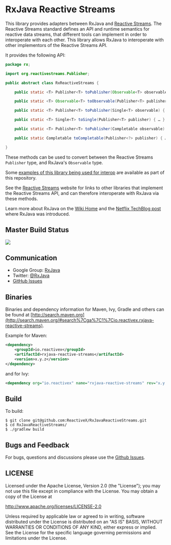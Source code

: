 # RxJava Reactive Streams

This library provides adapters between RxJava and [Reactive Streams](http://www.reactive-streams.org).
The Reactive Streams standard defines an API and runtime semantics for reactive data streams, that different tools can implement in order to interoperate with each other.
This library allows RxJava to interoperate with other implementors of the Reactive Streams API.

It provides the following API:

```java
package rx;

import org.reactivestreams.Publisher;

public abstract class RxReactiveStreams {

    public static <T> Publisher<T> toPublisher(Observable<T> observable) { … }

    public static <T> Observable<T> toObservable(Publisher<T> publisher) { … }

    public static <T> Publisher<T> toPublisher(Single<T> observable) { … }

    public static <T> Single<T> toSingle(Publisher<T> publisher) { … }

    public static <T> Publisher<T> toPublisher(Completable observable) { … }

    public static Completable toCompletable(Publisher<?> publisher) { … }

}
```

These methods can be used to convert between the Reactive Streams `Publisher` type, and RxJava's `Observable` type.

Some [examples of this library being used for interop](https://github.com/ReactiveX/RxJavaReactiveStreams/tree/0.x/examples) are available as part of this repository.

See the [Reactive Streams](http://www.reactive-streams.org) website for links to other libraries that implement the Reactive Streams API,
and can therefore interoperate with RxJava via these methods.

Learn more about RxJava on the <a href="https://github.com/ReactiveX/RxJava/wiki">Wiki Home</a> and the <a href="http://techblog.netflix.com/2013/02/rxjava-netflix-api.html">Netflix TechBlog post</a> where RxJava was introduced.

## Master Build Status

<a href='https://travis-ci.org/ReactiveX/RxJavaReactiveStreams/builds'><img src='https://travis-ci.org/ReactiveX/RxJavaReactiveStreams.svg?branch=0.x'></a>

## Communication

- Google Group: [RxJava](http://groups.google.com/d/forum/rxjava)
- Twitter: [@RxJava](http://twitter.com/RxJava)
- [GitHub Issues](https://github.com/ReactiveX/RxJava/issues)

## Binaries

Binaries and dependency information for Maven, Ivy, Gradle and others can be found at [http://search.maven.org](http://search.maven.org/#search%7Cga%7C1%7Cio.reactivex.rxjava-reactive-streams).

Example for Maven:

```xml
<dependency>
    <groupId>io.reactivex</groupId>
    <artifactId>rxjava-reactive-streams</artifactId>
    <version>x.y.z</version>
</dependency>
```
and for Ivy:

```xml
<dependency org="io.reactivex" name="rxjava-reactive-streams" rev="x.y.z" />
```

## Build

To build:

```
$ git clone git@github.com:ReactiveX/RxJavaReactiveStreams.git
$ cd RxJavaReactiveStreams/
$ ./gradlew build
```

## Bugs and Feedback

For bugs, questions and discussions please use the [Github Issues](https://github.com/ReactiveX/RxJavaReactiveStreams/issues).

## LICENSE

Licensed under the Apache License, Version 2.0 (the "License");
you may not use this file except in compliance with the License.
You may obtain a copy of the License at

<http://www.apache.org/licenses/LICENSE-2.0>

Unless required by applicable law or agreed to in writing, software
distributed under the License is distributed on an "AS IS" BASIS,
WITHOUT WARRANTIES OR CONDITIONS OF ANY KIND, either express or implied.
See the License for the specific language governing permissions and
limitations under the License.
